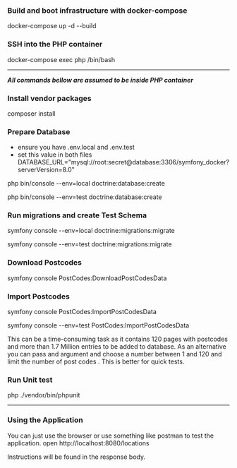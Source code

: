 ### Build and boot infrastructure with docker-compose 
docker-compose up -d --build

###  SSH into the PHP container
docker-compose exec php /bin/bash

----
_**All commands bellow are assumed to be inside PHP container**_

### **Install vendor packages**

composer install


### **Prepare Database**

- ensure you have .env.local and .env.test
- set this value in both files DATABASE_URL="mysql://root:secret@database:3306/symfony_docker?serverVersion=8.0"


php bin/console --env=local doctrine:database:create

php bin/console --env=test doctrine:database:create

### **Run migrations and create Test Schema**

symfony console --env=local doctrine:migrations:migrate

symfony console --env=test doctrine:migrations:migrate

### **Download Postcodes**

symfony console PostCodes:DownloadPostCodesData


### **Import Postcodes**

symfony console PostCodes:ImportPostCodesData

symfony console --env=test PostCodes:ImportPostCodesData

This can be a time-consuming task as it contains 120 pages with postcodes and more than 1.7 Million
entries to be added to database.
As an alternative you can pass and argument and choose a number between 1 and 120 and limit the number of post codes .
This is better for quick tests.

### **Run Unit test**

php ./vendor/bin/phpunit

---

### **Using the Application**

You can just use the browser or use something like postman to test the application.
open http://localhost:8080/locations

Instructions will be found in the response body.
